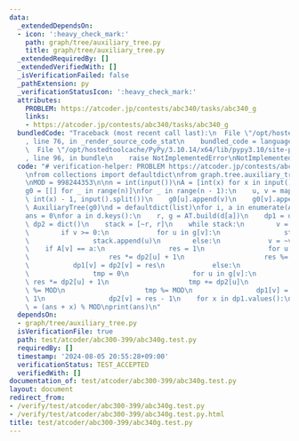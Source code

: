 ```yaml
---
data:
  _extendedDependsOn:
  - icon: ':heavy_check_mark:'
    path: graph/tree/auxiliary_tree.py
    title: graph/tree/auxiliary_tree.py
  _extendedRequiredBy: []
  _extendedVerifiedWith: []
  _isVerificationFailed: false
  _pathExtension: py
  _verificationStatusIcon: ':heavy_check_mark:'
  attributes:
    PROBLEM: https://atcoder.jp/contests/abc340/tasks/abc340_g
    links:
    - https://atcoder.jp/contests/abc340/tasks/abc340_g
  bundledCode: "Traceback (most recent call last):\n  File \"/opt/hostedtoolcache/PyPy/3.10.14/x64/lib/pypy3.10/site-packages/onlinejudge_verify/documentation/build.py\"\
    , line 76, in _render_source_code_stat\n    bundled_code = language.bundle(\n\
    \  File \"/opt/hostedtoolcache/PyPy/3.10.14/x64/lib/pypy3.10/site-packages/onlinejudge_verify/languages/python.py\"\
    , line 96, in bundle\n    raise NotImplementedError\nNotImplementedError\n"
  code: "# verification-helper: PROBLEM https://atcoder.jp/contests/abc340/tasks/abc340_g\n\
    \nfrom collections import defaultdict\nfrom graph.tree.auxiliary_tree import AuxiliaryTree\n\
    \nMOD = 998244353\n\nn = int(input())\nA = [int(x) for x in input().split()]\n\
    g0 = [[] for _ in range(n)]\nfor _ in range(n - 1):\n    u, v = map(lambda x:\
    \ int(x) - 1, input().split())\n    g0[u].append(v)\n    g0[v].append(u)\nAT =\
    \ AuxiliaryTree(g0)\nd = defaultdict(list)\nfor i, a in enumerate(A):\n    d[a].append(i)\n\
    ans = 0\nfor a in d.keys():\n    r, g = AT.build(d[a])\n    dp1 = dict()\n   \
    \ dp2 = dict()\n    stack = [~r, r]\n    while stack:\n        v = stack.pop()\n\
    \        if v >= 0:\n            for u in g[v]:\n                stack.append(~u)\n\
    \                stack.append(u)\n        else:\n            v = ~v\n        \
    \    if A[v] == a:\n                res = 1\n                for u in g[v]:\n\
    \                    res *= dp2[u] + 1\n                    res %= MOD\n     \
    \           dp1[v] = dp2[v] = res\n            else:\n                res = 1\n\
    \                tmp = 0\n                for u in g[v]:\n                   \
    \ res *= dp2[u] + 1\n                    tmp += dp2[u]\n                    res\
    \ %= MOD\n                    tmp %= MOD\n                dp1[v] = res - tmp -\
    \ 1\n                dp2[v] = res - 1\n    for x in dp1.values():\n        ans\
    \ = (ans + x) % MOD\nprint(ans)\n"
  dependsOn:
  - graph/tree/auxiliary_tree.py
  isVerificationFile: true
  path: test/atcoder/abc300-399/abc340g.test.py
  requiredBy: []
  timestamp: '2024-08-05 20:55:28+09:00'
  verificationStatus: TEST_ACCEPTED
  verifiedWith: []
documentation_of: test/atcoder/abc300-399/abc340g.test.py
layout: document
redirect_from:
- /verify/test/atcoder/abc300-399/abc340g.test.py
- /verify/test/atcoder/abc300-399/abc340g.test.py.html
title: test/atcoder/abc300-399/abc340g.test.py
---
```

